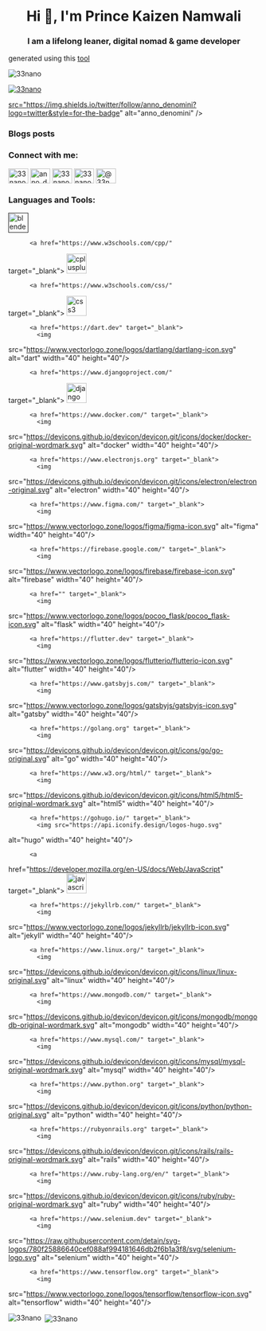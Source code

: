 <h1 align="center">Hi 👋, I'm Prince Kaizen Namwali</h1>
<h3 align="center">I am a lifelong leaner, digital nomad & game developer</h3>

generated using this [tool](https://rahuldkjain.github.io/gh-profile-readme-generator/)

<p
 align="left"> <img 
src="https://komarev.com/ghpvc/?username=33nano&label=Profile%20views&color=0e75b6&style=flat"
 alt="33nano" /> </p>

<p align="left"> <a 
href="https://github.com/ryo-ma/github-profile-trophy"><img 
src="https://github-profile-trophy.vercel.app/?username=33nano" 
alt="33nano" /></a> </p>

<p align="left"> 
<a href="https://twitter.com/anno_denomini" target="blank"><img
 
src="https://img.shields.io/twitter/follow/anno_denomini?logo=twitter&style=for-the-badge"
 alt="anno_denomini" /></a> </p>

### Blogs posts
<!-- BLOG-POST-LIST:START -->
<!-- BLOG-POST-LIST:END -->
 
<p align="left"> 
<h3 align="left">Connect with me:</h3>
<a
 href="https://dev.to/33nano" target="blank"><img align="center" 
src="https://cdn.jsdelivr.net/npm/simple-icons@3.0.1/icons/dev-dot-to.svg"
 alt="33nano" height="30" width="40" /></a>
<a 
href="https://twitter.com/anno_denomini" target="blank"><img 
align="center" 
src="https://cdn.jsdelivr.net/npm/simple-icons@3.0.1/icons/twitter.svg" 
alt="anno_denomini" height="30" width="40" /></a>
<a 
href="https://linkedin.com/in/33nano" target="blank"><img 
align="center" 
src="https://cdn.jsdelivr.net/npm/simple-icons@3.0.1/icons/linkedin.svg"
 alt="33nano" height="30" width="40" /></a>
<a 
href="https://dribbble.com/33nano" target="blank"><img 
align="center" 
src="https://cdn.jsdelivr.net/npm/simple-icons@3.0.1/icons/dribbble.svg"
 alt="33nano" height="30" width="40" /></a>
<a 
href="https://medium.com/@33n" target="blank"><img align="center" 
src="https://cdn.jsdelivr.net/npm/simple-icons@3.0.1/icons/medium.svg" 
alt="@33n" height="30" width="40" /></a>
</p>

<h3 align="left">Languages and Tools:</h3>
<p
 align="left">
          <a href="" target="_blank">
            <img 
src="https://download.blender.org/branding/community/blender_community_badge_white.svg"
 alt="blender" width="40" height="40"/>
          </a>
           
          <a href="https://www.w3schools.com/cpp/" 
target="_blank">
            <img 
src="https://devicons.github.io/devicon/devicon.git/icons/cplusplus/cplusplus-original.svg"
 alt="cplusplus" width="40" height="40"/>
          </a>
           
          <a href="https://www.w3schools.com/css/" 
target="_blank">
            <img 
src="https://devicons.github.io/devicon/devicon.git/icons/css3/css3-original-wordmark.svg"
 alt="css3" width="40" height="40"/>
          </a>
           
          <a href="https://dart.dev" target="_blank">
            <img 
src="https://www.vectorlogo.zone/logos/dartlang/dartlang-icon.svg" 
alt="dart" width="40" height="40"/>
          </a>
           
          <a href="https://www.djangoproject.com/" 
target="_blank">
            <img 
src="https://devicons.github.io/devicon/devicon.git/icons/django/django-original.svg"
 alt="django" width="40" height="40"/>
          </a>
           
          <a href="https://www.docker.com/" target="_blank">
            <img 
src="https://devicons.github.io/devicon/devicon.git/icons/docker/docker-original-wordmark.svg"
 alt="docker" width="40" height="40"/>
          </a>
           
          <a href="https://www.electronjs.org" target="_blank">
            <img 
src="https://devicons.github.io/devicon/devicon.git/icons/electron/electron-original.svg"
 alt="electron" width="40" height="40"/>
          </a>
           
          <a href="https://www.figma.com/" target="_blank">
            <img 
src="https://www.vectorlogo.zone/logos/figma/figma-icon.svg" alt="figma"
 width="40" height="40"/>
          </a>
           
          <a href="https://firebase.google.com/" target="_blank">
            <img 
src="https://www.vectorlogo.zone/logos/firebase/firebase-icon.svg" 
alt="firebase" width="40" height="40"/>
          </a>
           
          <a href="" target="_blank">
            <img 
src="https://www.vectorlogo.zone/logos/pocoo_flask/pocoo_flask-icon.svg"
 alt="flask" width="40" height="40"/>
          </a>
           
          <a href="https://flutter.dev" target="_blank">
            <img 
src="https://www.vectorlogo.zone/logos/flutterio/flutterio-icon.svg" 
alt="flutter" width="40" height="40"/>
          </a>
           
          <a href="https://www.gatsbyjs.com/" target="_blank">
            <img 
src="https://www.vectorlogo.zone/logos/gatsbyjs/gatsbyjs-icon.svg" 
alt="gatsby" width="40" height="40"/>
          </a>
           
          <a href="https://golang.org" target="_blank">
            <img 
src="https://devicons.github.io/devicon/devicon.git/icons/go/go-original.svg"
 alt="go" width="40" height="40"/>
          </a>
           
          <a href="https://www.w3.org/html/" target="_blank">
            <img 
src="https://devicons.github.io/devicon/devicon.git/icons/html5/html5-original-wordmark.svg"
 alt="html5" width="40" height="40"/>
          </a>
           
          <a href="https://gohugo.io/" target="_blank">
            <img src="https://api.iconify.design/logos-hugo.svg" 
alt="hugo" width="40" height="40"/>
          </a>
           
          <a 
href="https://developer.mozilla.org/en-US/docs/Web/JavaScript" 
target="_blank">
            <img 
src="https://devicons.github.io/devicon/devicon.git/icons/javascript/javascript-original.svg"
 alt="javascript" width="40" height="40"/>
          </a>
           
          <a href="https://jekyllrb.com/" target="_blank">
            <img 
src="https://www.vectorlogo.zone/logos/jekyllrb/jekyllrb-icon.svg" 
alt="jekyll" width="40" height="40"/>
          </a>
           
          <a href="https://www.linux.org/" target="_blank">
            <img 
src="https://devicons.github.io/devicon/devicon.git/icons/linux/linux-original.svg"
 alt="linux" width="40" height="40"/>
          </a>
           
          <a href="https://www.mongodb.com/" target="_blank">
            <img 
src="https://devicons.github.io/devicon/devicon.git/icons/mongodb/mongodb-original-wordmark.svg"
 alt="mongodb" width="40" height="40"/>
          </a>
           
          <a href="https://www.mysql.com/" target="_blank">
            <img 
src="https://devicons.github.io/devicon/devicon.git/icons/mysql/mysql-original-wordmark.svg"
 alt="mysql" width="40" height="40"/>
          </a>
           
          <a href="https://www.python.org" target="_blank">
            <img 
src="https://devicons.github.io/devicon/devicon.git/icons/python/python-original.svg"
 alt="python" width="40" height="40"/>
          </a>
           
          <a href="https://rubyonrails.org" target="_blank">
            <img 
src="https://devicons.github.io/devicon/devicon.git/icons/rails/rails-original-wordmark.svg"
 alt="rails" width="40" height="40"/>
          </a>
           
          <a href="https://www.ruby-lang.org/en/" target="_blank">
            <img 
src="https://devicons.github.io/devicon/devicon.git/icons/ruby/ruby-original-wordmark.svg"
 alt="ruby" width="40" height="40"/>
          </a>
           
          <a href="https://www.selenium.dev" target="_blank">
            <img 
src="https://raw.githubusercontent.com/detain/svg-logos/780f25886640cef088af994181646db2f6b1a3f8/svg/selenium-logo.svg"
 alt="selenium" width="40" height="40"/>
          </a>
           
          <a href="https://www.tensorflow.org" target="_blank">
            <img 
src="https://www.vectorlogo.zone/logos/tensorflow/tensorflow-icon.svg" 
alt="tensorflow" width="40" height="40"/>
          </a>
          </p>

<p><img align="left" 
src="https://github-readme-stats.vercel.app/api/top-langs/?username=33nano&layout=compact"
 alt="33nano" /></p>

<p>&nbsp;<img 
align="center" 
src="https://github-readme-stats.vercel.app/api?username=33nano&show_icons=true"
 alt="33nano" /></p>


